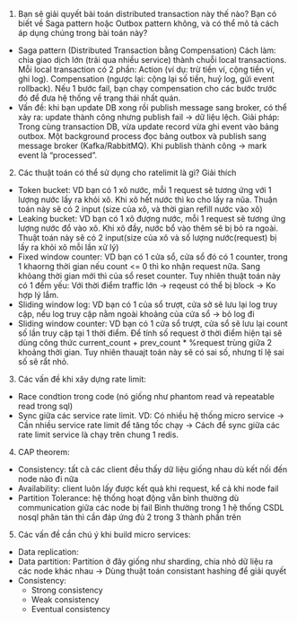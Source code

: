 1. Bạn sẽ giải quyết bài toán distributed transaction này thế nào? Bạn có biết về Saga pattern hoặc Outbox pattern không, và có thể mô tả cách áp dụng chúng trong bài toán này?
  - Saga pattern (Distributed Transaction bằng Compensation)
Cách làm: chia giao dịch lớn (trải qua nhiều service) thành chuỗi local transactions.
Mỗi local transaction có 2 phần:
Action (ví dụ: trừ tiền ví, cộng tiền ví, ghi log).
Compensation (ngược lại: cộng lại số tiền, huỷ log, gửi event rollback).
Nếu 1 bước fail, bạn chạy compensation cho các bước trước đó để đưa hệ thống về trạng thái nhất quán.
  - Vấn đề: khi bạn update DB xong rồi publish message sang broker, có thể xảy ra: update thành công nhưng publish fail → dữ liệu lệch.
Giải pháp:
Trong cùng transaction DB, vừa update record vừa ghi event vào bảng outbox.
Một background process đọc bảng outbox và publish sang message broker (Kafka/RabbitMQ).
Khi publish thành công → mark event là “processed”.

2. Các thuật toán có thể sử dụng cho ratelimit là gì? Giải thích
  - Token bucket: VD bạn có 1 xô nước, mỗi 1 request sẽ tương ứng với 1 lượng nước lấy ra khỏi xô. Khi xô hết nước thì ko cho lấy ra nũa. Thuận toán này sẽ có 2 input (size của xô, và thời gian refill nước vào xô)
  - Leaking bucket: VD bạn có 1 xô đượng nước, mỗi 1 request sẽ tương ứng lượng nước đổ vào xô. Khi xô đầy, nước bổ vào thêm sẽ bị bỏ ra ngoài. Thuật toán này sẽ có 2 input(size của xô và số lượng nước(request) bị lấy ra khỏi xô mỗi lần xử lý)
  - Fixed window counter: VD bạn có 1 cửa sổ, cửa sổ đó có 1 counter, trong 1 khaorng thời gian nếu count <= 0 thì ko nhận request nữa. Sang khỏang thời gian mới thì của sổ reset counter. Tuy nhiên thuật toán này có 1 đểm yếu: Với thời điểm traffic lớn -> reqeust có thể bị block -> Ko hợp lý lắm.
  - Sliding window log: VD bạn có 1 của sổ trượt, cửa sở sẽ lưu lại log truy cập, nếu log truy cập nằm ngoài khoảng của cửa sổ -> bỏ log đi
  - Sliding window counter: VD bạn có 1 cửa sổ trượt, cửa sổ sẽ lưu lại count số lần truy cập tại 1 thời điểm. Để tính số request ở thời điểm hiện tại sẽ dùng công thức current_count + prev_count * %request trùng giữa 2 khoảng thời gian. Tuy nhiên thauajt toán này sẽ có sai số, nhưng tỉ lệ sai số sẽ rẩt nhỏ. 

3. Các vấn đề khi xây dựng rate limit:
  - Race condtion trong code (nó giống như phantom read và repeatable read trong sql)
  - Sync giữa các service rate limit. VD: Có nhiều hệ thống micro service -> Cần nhiều service rate limit để tăng tốc chạy -> Cách để sync giữa các rate limit service là chạy trên chung 1 redis.

4. CAP theorem:
  - Consistency: tất cả các client đều thấy dữ liệu giống nhau dù kết nối đến node nào đi nữa
  - Availability: client luôn lấy được kết quả khi request, kể cả khi node fail
  - Partition Tolerance: hệ thống hoạt động vẫn bình thường dù communication giữa các node bị fail
Bình thường trong 1 hệ thống CSDL nosql phân tán thì cần đáp ứng đủ 2 trong 3 thành phần trên

5. Các vấn đề cần chú ý khi build micro services:
  - Data replication: 
  - Data partition: Partition ở đây giống như sharding, chia nhỏ dữ liệu ra các node khác nhau -> Dùng thuật toán consistant hashing để giải quyết
  - Consistency:
    - Strong consistency
    - Weak consistency
    - Eventual consistency

